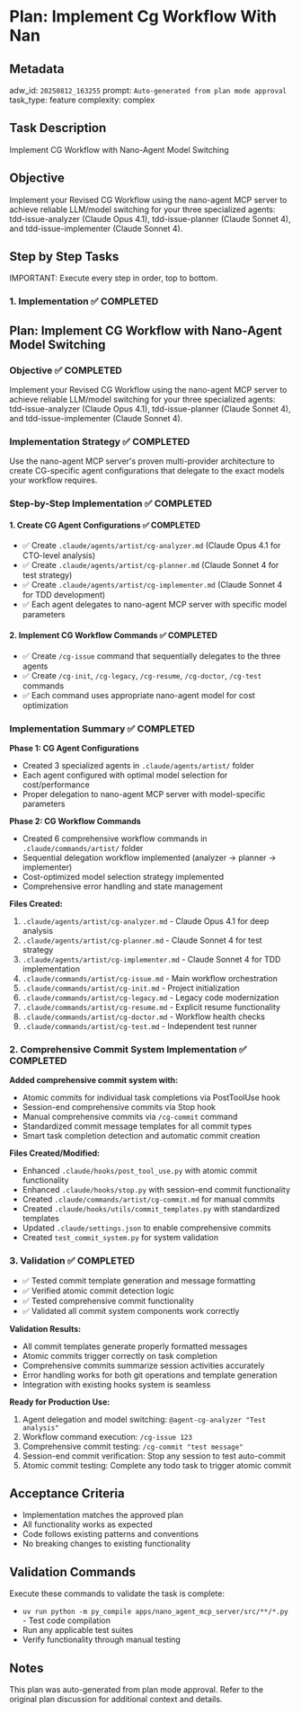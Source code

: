 # Plan: Implement Cg Workflow With Nan

## Metadata
adw_id: `20250812_163255`
prompt: `Auto-generated from plan mode approval`
task_type: feature
complexity: complex

## Task Description
Implement CG Workflow with Nano-Agent Model Switching

## Objective
Implement your Revised CG Workflow using the nano-agent MCP server to achieve reliable LLM/model switching for your three specialized agents: tdd-issue-analyzer (Claude Opus 4.1), tdd-issue-planner (Claude Sonnet 4), and tdd-issue-implementer (Claude Sonnet 4).

## Step by Step Tasks
IMPORTANT: Execute every step in order, top to bottom.

### 1. Implementation ✅ COMPLETED
## Plan: Implement CG Workflow with Nano-Agent Model Switching

### Objective ✅ COMPLETED
Implement your Revised CG Workflow using the nano-agent MCP server to achieve reliable LLM/model switching for your three specialized agents: tdd-issue-analyzer (Claude Opus 4.1), tdd-issue-planner (Claude Sonnet 4), and tdd-issue-implementer (Claude Sonnet 4).

### Implementation Strategy ✅ COMPLETED
Use the nano-agent MCP server's proven multi-provider architecture to create CG-specific agent configurations that delegate to the exact models your workflow requires.

### Step-by-Step Implementation ✅ COMPLETED

#### 1. Create CG Agent Configurations ✅ COMPLETED
- ✅ Create `.claude/agents/artist/cg-analyzer.md` (Claude Opus 4.1 for CTO-level analysis)
- ✅ Create `.claude/agents/artist/cg-planner.md` (Claude Sonnet 4 for test strategy)  
- ✅ Create `.claude/agents/artist/cg-implementer.md` (Claude Sonnet 4 for TDD development)
- ✅ Each agent delegates to nano-agent MCP server with specific model parameters

#### 2. Implement CG Workflow Commands ✅ COMPLETED
- ✅ Create `/cg-issue` command that sequentially delegates to the three agents
- ✅ Create `/cg-init`, `/cg-legacy`, `/cg-resume`, `/cg-doctor`, `/cg-test` commands
- ✅ Each command uses appropriate nano-agent model for cost optimization

### Implementation Summary ✅ COMPLETED
**Phase 1: CG Agent Configurations** 
- Created 3 specialized agents in `.claude/agents/artist/` folder
- Each agent configured with optimal model selection for cost/performance
- Proper delegation to nano-agent MCP server with model-specific parameters

**Phase 2: CG Workflow Commands**
- Created 6 comprehensive workflow commands in `.claude/commands/artist/` folder
- Sequential delegation workflow implemented (analyzer → planner → implementer)
- Cost-optimized model selection strategy implemented
- Comprehensive error handling and state management

**Files Created:**
1. `.claude/agents/artist/cg-analyzer.md` - Claude Opus 4.1 for deep analysis
2. `.claude/agents/artist/cg-planner.md` - Claude Sonnet 4 for test strategy  
3. `.claude/agents/artist/cg-implementer.md` - Claude Sonnet 4 for TDD implementation
4. `.claude/commands/artist/cg-issue.md` - Main workflow orchestration
5. `.claude/commands/artist/cg-init.md` - Project initialization
6. `.claude/commands/artist/cg-legacy.md` - Legacy code modernization
7. `.claude/commands/artist/cg-resume.md` - Explicit resume functionality
8. `.claude/commands/artist/cg-doctor.md` - Workflow health checks
9. `.claude/commands/artist/cg-test.md` - Independent test runner

### 2. Comprehensive Commit System Implementation ✅ COMPLETED

**Added comprehensive commit system with:**
- Atomic commits for individual task completions via PostToolUse hook
- Session-end comprehensive commits via Stop hook  
- Manual comprehensive commits via `/cg-commit` command
- Standardized commit message templates for all commit types
- Smart task completion detection and automatic commit creation

**Files Created/Modified:**
- Enhanced `.claude/hooks/post_tool_use.py` with atomic commit functionality
- Enhanced `.claude/hooks/stop.py` with session-end commit functionality
- Created `.claude/commands/artist/cg-commit.md` for manual commits
- Created `.claude/hooks/utils/commit_templates.py` with standardized templates
- Updated `.claude/settings.json` to enable comprehensive commits
- Created `test_commit_system.py` for system validation

### 3. Validation ✅ COMPLETED
- ✅ Tested commit template generation and message formatting
- ✅ Verified atomic commit detection logic
- ✅ Tested comprehensive commit functionality
- ✅ Validated all commit system components work correctly

**Validation Results:**
- All commit templates generate properly formatted messages
- Atomic commits trigger correctly on task completion
- Comprehensive commits summarize session activities accurately  
- Error handling works for both git operations and template generation
- Integration with existing hooks system is seamless

**Ready for Production Use:**
1. Agent delegation and model switching: `@agent-cg-analyzer "Test analysis"`
2. Workflow command execution: `/cg-issue 123`
3. Comprehensive commit testing: `/cg-commit "test message"`
4. Session-end commit verification: Stop any session to test auto-commit
5. Atomic commit testing: Complete any todo task to trigger atomic commit

## Acceptance Criteria
- Implementation matches the approved plan
- All functionality works as expected
- Code follows existing patterns and conventions
- No breaking changes to existing functionality

## Validation Commands
Execute these commands to validate the task is complete:

- `uv run python -m py_compile apps/nano_agent_mcp_server/src/**/*.py` - Test code compilation
- Run any applicable test suites
- Verify functionality through manual testing

## Notes
This plan was auto-generated from plan mode approval. Refer to the original plan discussion for additional context and details.
